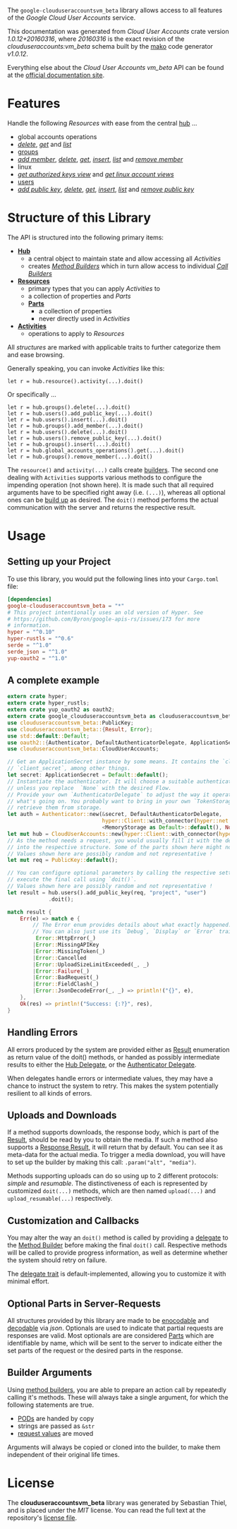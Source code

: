 <!---
DO NOT EDIT !
This file was generated automatically from 'src/mako/api/README.md.mako'
DO NOT EDIT !
-->
The `google-clouduseraccountsvm_beta` library allows access to all features of the *Google Cloud User Accounts* service.

This documentation was generated from *Cloud User Accounts* crate version *1.0.12+20160316*, where *20160316* is the exact revision of the *clouduseraccounts:vm_beta* schema built by the [mako](http://www.makotemplates.org/) code generator *v1.0.12*.

Everything else about the *Cloud User Accounts* *vm_beta* API can be found at the
[official documentation site](https://cloud.google.com/compute/docs/access/user-accounts/api/latest/).
# Features

Handle the following *Resources* with ease from the central [hub](https://docs.rs/google-clouduseraccountsvm_beta/1.0.12+20160316/google_clouduseraccountsvm_beta/struct.CloudUserAccounts.html) ... 

* global accounts operations
 * [*delete*](https://docs.rs/google-clouduseraccountsvm_beta/1.0.12+20160316/google_clouduseraccountsvm_beta/struct.GlobalAccountsOperationDeleteCall.html), [*get*](https://docs.rs/google-clouduseraccountsvm_beta/1.0.12+20160316/google_clouduseraccountsvm_beta/struct.GlobalAccountsOperationGetCall.html) and [*list*](https://docs.rs/google-clouduseraccountsvm_beta/1.0.12+20160316/google_clouduseraccountsvm_beta/struct.GlobalAccountsOperationListCall.html)
* [groups](https://docs.rs/google-clouduseraccountsvm_beta/1.0.12+20160316/google_clouduseraccountsvm_beta/struct.Group.html)
 * [*add member*](https://docs.rs/google-clouduseraccountsvm_beta/1.0.12+20160316/google_clouduseraccountsvm_beta/struct.GroupAddMemberCall.html), [*delete*](https://docs.rs/google-clouduseraccountsvm_beta/1.0.12+20160316/google_clouduseraccountsvm_beta/struct.GroupDeleteCall.html), [*get*](https://docs.rs/google-clouduseraccountsvm_beta/1.0.12+20160316/google_clouduseraccountsvm_beta/struct.GroupGetCall.html), [*insert*](https://docs.rs/google-clouduseraccountsvm_beta/1.0.12+20160316/google_clouduseraccountsvm_beta/struct.GroupInsertCall.html), [*list*](https://docs.rs/google-clouduseraccountsvm_beta/1.0.12+20160316/google_clouduseraccountsvm_beta/struct.GroupListCall.html) and [*remove member*](https://docs.rs/google-clouduseraccountsvm_beta/1.0.12+20160316/google_clouduseraccountsvm_beta/struct.GroupRemoveMemberCall.html)
* linux
 * [*get authorized keys view*](https://docs.rs/google-clouduseraccountsvm_beta/1.0.12+20160316/google_clouduseraccountsvm_beta/struct.LinuxGetAuthorizedKeysViewCall.html) and [*get linux account views*](https://docs.rs/google-clouduseraccountsvm_beta/1.0.12+20160316/google_clouduseraccountsvm_beta/struct.LinuxGetLinuxAccountViewCall.html)
* [users](https://docs.rs/google-clouduseraccountsvm_beta/1.0.12+20160316/google_clouduseraccountsvm_beta/struct.User.html)
 * [*add public key*](https://docs.rs/google-clouduseraccountsvm_beta/1.0.12+20160316/google_clouduseraccountsvm_beta/struct.UserAddPublicKeyCall.html), [*delete*](https://docs.rs/google-clouduseraccountsvm_beta/1.0.12+20160316/google_clouduseraccountsvm_beta/struct.UserDeleteCall.html), [*get*](https://docs.rs/google-clouduseraccountsvm_beta/1.0.12+20160316/google_clouduseraccountsvm_beta/struct.UserGetCall.html), [*insert*](https://docs.rs/google-clouduseraccountsvm_beta/1.0.12+20160316/google_clouduseraccountsvm_beta/struct.UserInsertCall.html), [*list*](https://docs.rs/google-clouduseraccountsvm_beta/1.0.12+20160316/google_clouduseraccountsvm_beta/struct.UserListCall.html) and [*remove public key*](https://docs.rs/google-clouduseraccountsvm_beta/1.0.12+20160316/google_clouduseraccountsvm_beta/struct.UserRemovePublicKeyCall.html)




# Structure of this Library

The API is structured into the following primary items:

* **[Hub](https://docs.rs/google-clouduseraccountsvm_beta/1.0.12+20160316/google_clouduseraccountsvm_beta/struct.CloudUserAccounts.html)**
    * a central object to maintain state and allow accessing all *Activities*
    * creates [*Method Builders*](https://docs.rs/google-clouduseraccountsvm_beta/1.0.12+20160316/google_clouduseraccountsvm_beta/trait.MethodsBuilder.html) which in turn
      allow access to individual [*Call Builders*](https://docs.rs/google-clouduseraccountsvm_beta/1.0.12+20160316/google_clouduseraccountsvm_beta/trait.CallBuilder.html)
* **[Resources](https://docs.rs/google-clouduseraccountsvm_beta/1.0.12+20160316/google_clouduseraccountsvm_beta/trait.Resource.html)**
    * primary types that you can apply *Activities* to
    * a collection of properties and *Parts*
    * **[Parts](https://docs.rs/google-clouduseraccountsvm_beta/1.0.12+20160316/google_clouduseraccountsvm_beta/trait.Part.html)**
        * a collection of properties
        * never directly used in *Activities*
* **[Activities](https://docs.rs/google-clouduseraccountsvm_beta/1.0.12+20160316/google_clouduseraccountsvm_beta/trait.CallBuilder.html)**
    * operations to apply to *Resources*

All *structures* are marked with applicable traits to further categorize them and ease browsing.

Generally speaking, you can invoke *Activities* like this:

```Rust,ignore
let r = hub.resource().activity(...).doit()
```

Or specifically ...

```ignore
let r = hub.groups().delete(...).doit()
let r = hub.users().add_public_key(...).doit()
let r = hub.users().insert(...).doit()
let r = hub.groups().add_member(...).doit()
let r = hub.users().delete(...).doit()
let r = hub.users().remove_public_key(...).doit()
let r = hub.groups().insert(...).doit()
let r = hub.global_accounts_operations().get(...).doit()
let r = hub.groups().remove_member(...).doit()
```

The `resource()` and `activity(...)` calls create [builders][builder-pattern]. The second one dealing with `Activities` 
supports various methods to configure the impending operation (not shown here). It is made such that all required arguments have to be 
specified right away (i.e. `(...)`), whereas all optional ones can be [build up][builder-pattern] as desired.
The `doit()` method performs the actual communication with the server and returns the respective result.

# Usage

## Setting up your Project

To use this library, you would put the following lines into your `Cargo.toml` file:

```toml
[dependencies]
google-clouduseraccountsvm_beta = "*"
# This project intentionally uses an old version of Hyper. See
# https://github.com/Byron/google-apis-rs/issues/173 for more
# information.
hyper = "^0.10"
hyper-rustls = "^0.6"
serde = "^1.0"
serde_json = "^1.0"
yup-oauth2 = "^1.0"
```

## A complete example

```Rust
extern crate hyper;
extern crate hyper_rustls;
extern crate yup_oauth2 as oauth2;
extern crate google_clouduseraccountsvm_beta as clouduseraccountsvm_beta;
use clouduseraccountsvm_beta::PublicKey;
use clouduseraccountsvm_beta::{Result, Error};
use std::default::Default;
use oauth2::{Authenticator, DefaultAuthenticatorDelegate, ApplicationSecret, MemoryStorage};
use clouduseraccountsvm_beta::CloudUserAccounts;

// Get an ApplicationSecret instance by some means. It contains the `client_id` and 
// `client_secret`, among other things.
let secret: ApplicationSecret = Default::default();
// Instantiate the authenticator. It will choose a suitable authentication flow for you, 
// unless you replace  `None` with the desired Flow.
// Provide your own `AuthenticatorDelegate` to adjust the way it operates and get feedback about 
// what's going on. You probably want to bring in your own `TokenStorage` to persist tokens and
// retrieve them from storage.
let auth = Authenticator::new(&secret, DefaultAuthenticatorDelegate,
                              hyper::Client::with_connector(hyper::net::HttpsConnector::new(hyper_rustls::TlsClient::new())),
                              <MemoryStorage as Default>::default(), None);
let mut hub = CloudUserAccounts::new(hyper::Client::with_connector(hyper::net::HttpsConnector::new(hyper_rustls::TlsClient::new())), auth);
// As the method needs a request, you would usually fill it with the desired information
// into the respective structure. Some of the parts shown here might not be applicable !
// Values shown here are possibly random and not representative !
let mut req = PublicKey::default();

// You can configure optional parameters by calling the respective setters at will, and
// execute the final call using `doit()`.
// Values shown here are possibly random and not representative !
let result = hub.users().add_public_key(req, "project", "user")
             .doit();

match result {
    Err(e) => match e {
        // The Error enum provides details about what exactly happened.
        // You can also just use its `Debug`, `Display` or `Error` traits
         Error::HttpError(_)
        |Error::MissingAPIKey
        |Error::MissingToken(_)
        |Error::Cancelled
        |Error::UploadSizeLimitExceeded(_, _)
        |Error::Failure(_)
        |Error::BadRequest(_)
        |Error::FieldClash(_)
        |Error::JsonDecodeError(_, _) => println!("{}", e),
    },
    Ok(res) => println!("Success: {:?}", res),
}

```
## Handling Errors

All errors produced by the system are provided either as [Result](https://docs.rs/google-clouduseraccountsvm_beta/1.0.12+20160316/google_clouduseraccountsvm_beta/enum.Result.html) enumeration as return value of 
the doit() methods, or handed as possibly intermediate results to either the 
[Hub Delegate](https://docs.rs/google-clouduseraccountsvm_beta/1.0.12+20160316/google_clouduseraccountsvm_beta/trait.Delegate.html), or the [Authenticator Delegate](https://docs.rs/yup-oauth2/*/yup_oauth2/trait.AuthenticatorDelegate.html).

When delegates handle errors or intermediate values, they may have a chance to instruct the system to retry. This 
makes the system potentially resilient to all kinds of errors.

## Uploads and Downloads
If a method supports downloads, the response body, which is part of the [Result](https://docs.rs/google-clouduseraccountsvm_beta/1.0.12+20160316/google_clouduseraccountsvm_beta/enum.Result.html), should be
read by you to obtain the media.
If such a method also supports a [Response Result](https://docs.rs/google-clouduseraccountsvm_beta/1.0.12+20160316/google_clouduseraccountsvm_beta/trait.ResponseResult.html), it will return that by default.
You can see it as meta-data for the actual media. To trigger a media download, you will have to set up the builder by making
this call: `.param("alt", "media")`.

Methods supporting uploads can do so using up to 2 different protocols: 
*simple* and *resumable*. The distinctiveness of each is represented by customized 
`doit(...)` methods, which are then named `upload(...)` and `upload_resumable(...)` respectively.

## Customization and Callbacks

You may alter the way an `doit()` method is called by providing a [delegate](https://docs.rs/google-clouduseraccountsvm_beta/1.0.12+20160316/google_clouduseraccountsvm_beta/trait.Delegate.html) to the 
[Method Builder](https://docs.rs/google-clouduseraccountsvm_beta/1.0.12+20160316/google_clouduseraccountsvm_beta/trait.CallBuilder.html) before making the final `doit()` call. 
Respective methods will be called to provide progress information, as well as determine whether the system should 
retry on failure.

The [delegate trait](https://docs.rs/google-clouduseraccountsvm_beta/1.0.12+20160316/google_clouduseraccountsvm_beta/trait.Delegate.html) is default-implemented, allowing you to customize it with minimal effort.

## Optional Parts in Server-Requests

All structures provided by this library are made to be [enocodable](https://docs.rs/google-clouduseraccountsvm_beta/1.0.12+20160316/google_clouduseraccountsvm_beta/trait.RequestValue.html) and 
[decodable](https://docs.rs/google-clouduseraccountsvm_beta/1.0.12+20160316/google_clouduseraccountsvm_beta/trait.ResponseResult.html) via *json*. Optionals are used to indicate that partial requests are responses 
are valid.
Most optionals are are considered [Parts](https://docs.rs/google-clouduseraccountsvm_beta/1.0.12+20160316/google_clouduseraccountsvm_beta/trait.Part.html) which are identifiable by name, which will be sent to 
the server to indicate either the set parts of the request or the desired parts in the response.

## Builder Arguments

Using [method builders](https://docs.rs/google-clouduseraccountsvm_beta/1.0.12+20160316/google_clouduseraccountsvm_beta/trait.CallBuilder.html), you are able to prepare an action call by repeatedly calling it's methods.
These will always take a single argument, for which the following statements are true.

* [PODs][wiki-pod] are handed by copy
* strings are passed as `&str`
* [request values](https://docs.rs/google-clouduseraccountsvm_beta/1.0.12+20160316/google_clouduseraccountsvm_beta/trait.RequestValue.html) are moved

Arguments will always be copied or cloned into the builder, to make them independent of their original life times.

[wiki-pod]: http://en.wikipedia.org/wiki/Plain_old_data_structure
[builder-pattern]: http://en.wikipedia.org/wiki/Builder_pattern
[google-go-api]: https://github.com/google/google-api-go-client

# License
The **clouduseraccountsvm_beta** library was generated by Sebastian Thiel, and is placed 
under the *MIT* license.
You can read the full text at the repository's [license file][repo-license].

[repo-license]: https://github.com/Byron/google-apis-rsblob/master/LICENSE.md

